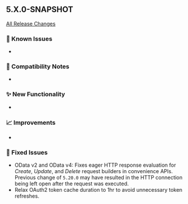 ## 5.X.0-SNAPSHOT

[All Release Changes](https://github.com/SAP/cloud-sdk-java/releases)

### 🚧 Known Issues

- 

### 🔧 Compatibility Notes

- 

### ✨ New Functionality

- 

### 📈 Improvements

- 

### 🐛 Fixed Issues

- OData v2 and OData v4: Fixes eager HTTP response evaluation for _Create_, _Update_, and _Delete_ request builders in convenience APIs.
  Previous change of `5.20.0` may have resulted in the HTTP connection being left open after the request was executed.
- Relax OAuth2 token cache duration to 1hr to avoid unnecessary token refreshes.